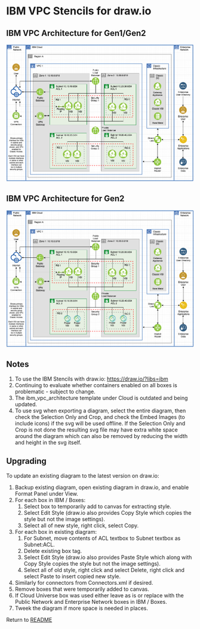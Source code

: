 # IBM VPC Stencils for draw.io

## IBM VPC Architecture for Gen1/Gen2
![VPCArchitecture](/images/ibm_vpc_architecture_drawio.png)

## IBM VPC Architecture for Gen2
![VPCArchitecture](/images/ibm_vpc_architecture_gen2_drawio.png)

## Notes

1. To use the IBM Stencils with draw.io:  https://draw.io/?libs=ibm
2. Continuing to evaluate whether containers enabled on all boxes is problematic - subject to change.
3. The ibm_vpc_architecture template under Cloud is outdated and being updated.
4. To use svg when exporting a diagram, select the entire diagram, then check the Selection Only and Crop, and check the Embed Images (to include icons) if the svg will be used offline.  If the Selection Only and Crop is not done the resulting svg file may have extra white space around the diagram which can also be removed by reducing the width and height in the svg itself.

## Upgrading

To update an existing diagram to the latest version on draw.io:
1. Backup existing diagram, open existing diagram in draw.io, and enable Format Panel under View.
2. For each box in IBM / Boxes:
    1. Select box to temporarily add to canvas for extracting style.
    2. Select Edit Style (draw.io also provides Copy Style which copies the style but not the image settings).
    3. Select all of new style, right click, select Copy.
3. For each box in existing diagram: 
    1. For Subnet, move contents of ACL textbox to Subnet textbox as Subnet:ACL.
    2. Delete existing box tag.
    3. Select Edit Style (draw.io also provides Paste Style which along with Copy Style copies the style but not the image settings).
    4. Select all of old style, right click and select Delete, right click and select Paste to insert copied new style.
4. Similarly for connectors from Connectors.xml if desired.
5. Remove boxes that were temporarily added to canvas.
6. If Cloud Universe box was used either leave as is or replace with the Public Network and Enterprise Network boxes in IBM / Boxes.
7. Tweek the diagram if more space is needed in places.

Return to [README](/README.md)
